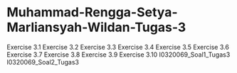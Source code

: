 # Muhammad-Rengga-Setya-Marliansyah-Wildan-Tugas-3
Exercise 3.1
Exercise 3.2
Exercise 3.3
Exercise 3.4
Exercise 3.5
Exercise 3.6
Exercise 3.7
Exercise 3.8
Exercise 3.9
Exercise 3.10
I0320069_Soal1_Tugas3
I0320069_Soal2_Tugas3
